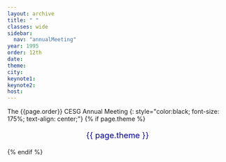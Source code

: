 ```yaml
---
layout: archive
title: " "
classes: wide
sidebar:
  nav: "annualMeeting"
year: 1995
order: 12th
date: 
theme: 
city: 
keynote1: 
keynote2: 
host: 
---
```

The {{page.order}} CESG Annual Meeting
{: style="color:black; font-size: 175%; text-align: center;"}
{% if page.theme %}
<p style="font-size:130%; text-align:center; color:#000099">{{ page.theme }}</p>
{% endif %}
